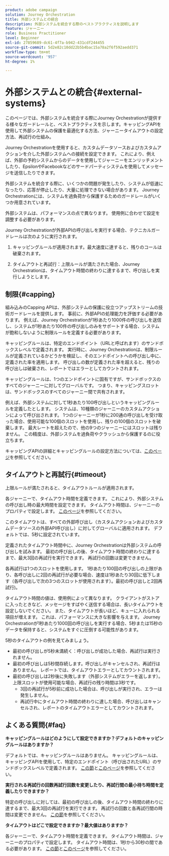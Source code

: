 ```yaml
---
product: adobe campaign
solution: Journey Orchestration
title: 外部システムとの統合
description: 外部システムを統合する際のベストプラクティスを説明します
feature: ジャーニー
role: Business Practitioner
level: Beginner
exl-id: 27859689-dc61-4f7a-b942-431cdf244455
source-git-commit: 5d2e82c10dd22b5b4bac15a78a2f6f592aedd371
workflow-type: tm+mt
source-wordcount: '957'
ht-degree: 1%

---
```


# 外部システムとの統合{#external-systems}

このページでは、外部システムを統合する際にJourney Orchestrationが提供する様々なガードレールと、ベストプラクティスを示します。キャッピングAPIを使用して外部システムの保護を最適化する方法、ジャーニータイムアウトの設定方法、再試行の仕組み。

Journey Orchestrationを使用すると、カスタムデータソースおよびカスタムアクションを介した外部システムへの接続を設定できます。 これにより、例えば、外部の予約システムからのデータを使用してジャーニーをエンリッチメントしたり、EpsilonやFacebookなどのサードパーティシステムを使用してメッセージを送信したりできます。

外部システムを統合する際に、いくつかの問題が発生したり、システムが低速になったり、応答が停止したり、大量に処理できない場合があります。 Journey Orchestrationには、システムを過負荷から保護するためのガードレールがいくつか用意されています。

外部システムは、パフォーマンスの点で異なります。 使用例に合わせて設定を調整する必要があります。

Journey Orchestrationが外部APIの呼び出しを実行する場合、テクニカルガードレールは次のように実行されます。

1. キャッピングルールが適用されます。最大速度に達すると、残りのコールは破棄されます。

2. タイムアウトと再試行：上限ルールが満たされた場合、Journey Orchestrationは、タイムアウト時間の終わりに達するまで、呼び出しを実行しようとします。

## 制限{#capping}

組み込みのCapping APIは、外部システムの保護に役立つアップストリームの技術ガードレールを提供します。 事前に、外部APIの処理能力を評価する必要があります。 例えば、Journey Orchestrationが1秒あたり1000件の呼び出しを送信し、システムが1秒あたり100件の呼び出しのみをサポートする場合、システムが飽和しないように制限ルールを定義する必要があります。

キャッピングルールは、特定のエンドポイント（URLと呼ばれます）のサンドボックスレベルで定義されます。 実行時に、Journey Orchestrationは、制限ルールが定義されているかどうかを検証し、そのエンドポイントへの呼び出し中に、定義された率を適用します。 呼び出しの数が定義された率を超えると、残りの呼び出しは破棄され、レポートではエラーとしてカウントされます。

キャッピングルールは、1つのエンドポイントに固有ですが、サンドボックスのすべてのジャーニーに対してグローバルです。 つまり、キャッピングスロットは、サンドボックスのすべてのジャーニー間で共有されます。

例えば、外部システムに対して1秒あたり100呼び出しというキャッピングルールを定義したとします。 システムは、10種類のジャーニーのカスタムアクションによって呼び出されます。 1つのジャーニーが1秒に200通の呼び出しを受け取った場合、使用可能な100個のスロットを使用し、残りの100個のスロットを破棄します。 最大レートを超えたので、他の9つのジャーニーにはスロットは残りません。 この精度は、外部システムを過負荷やクラッシュから保護するのに役立ちます。

キャッピングAPIの詳細とキャッピングルールの設定方法については、[このページ](../api/capping.md)を参照してください。

## タイムアウトと再試行{#timeout}

上限ルールが満たされると、タイムアウトルールが適用されます。

各ジャーニーで、タイムアウト時間を定義できます。 これにより、外部システムの呼び出し時の最大時間を設定できます。 タイムアウト時間は、ジャーニーのプロパティで設定します。 [このページ](../building-journeys/changing-properties.md#timeout_and_error)を参照してください。

このタイムアウトは、すべての外部呼び出し（カスタムアクションおよびカスタムデータソースの外部API呼び出し）に対してグローバルに適用されます。 デフォルトでは、5秒に設定されています。

定義されたタイムアウト時間中に、Journey Orchestrationは外部システムの呼び出しを試みます。 最初の呼び出しの後、タイムアウト時間の終わりに達するまで、最大3回の再試行を実行できます。 再試行の回数は変更できません。

各再試行は1つのスロットを使用します。 1秒あたり100回の呼び出しの上限があり、各呼び出しに2回の再試行が必要な場合、速度は1秒あたり30回に低下します（各呼び出しで次の3つのスロットが使用されます）。最初の呼び出しと2回再試行)。

タイムアウト時間の値は、使用例によって異なります。 クライアントがストアに入ったときなど、メッセージをすばやく送信する場合は、長いタイムアウトを設定しないでください。 また、タイムアウトが長いほど、キューに入れられる項目が増えます。 これは、パフォーマンスに大きな影響を与えます。 Journey Orchestrationが1秒あたり1000回の呼び出しを実行する場合、5秒または15秒のデータを保持すると、システムをすぐに圧倒する可能性があります。

5秒のタイムアウトの例を見てみましょう。

* 最初の呼び出しが5秒未満続く：呼び出しが成功した場合、再試行は実行されません。
* 最初の呼び出しは5秒間存続します。呼び出しがキャンセルされ、再試行はありません。 レポートでは、タイムアウトエラーとしてカウントされます。
* 最初の呼び出しは2秒後に失敗します（外部システムがエラーを返します）。上限スロットが使用可能な場合、再試行の残り時間は3秒です。
   * 3回の再試行が5秒前に成功した場合は、呼び出しが実行され、エラーは発生しません。
   * 再試行中にタイムアウト時間の終わりに達した場合、呼び出しはキャンセルされ、レポートのタイムアウトエラーとしてカウントされます。

## よくある質問{#faq}

**キャッピングルールはどのようにして設定できますか？デフォルトのキャッピングルールはありますか？**

デフォルトでは、キャッピングルールはありません。 キャッピングルールは、キャッピングAPIを使用して、特定のエンドポイント（呼び出されたURL）のサンドボックスレベルで定義されます。 [この節](../about/external-systems.md#capping)と[このページ](../api/capping.md)を参照してください。

**実行される再試行の回数再試行回数を変更したり、再試行間の最小待ち時間を定義したりできますか？**

特定の呼び出しに対しては、最初の呼び出しの後、タイムアウト時間の終わりに達するまで、最大3回の再試行を実行できます。 再試行の回数と各再試行間の時間は変更できません。 [この節](../about/external-systems.md#timeout)を参照してください。

**タイムアウトはどこで設定できますか？最大値はありますか？**

各ジャーニーで、タイムアウト時間を定義できます。 タイムアウト時間は、ジャーニーのプロパティで設定します。 タイムアウト時間は、1秒から30秒の間である必要があります。 [この節](../about/external-systems.md#timeout)と[このページ](../building-journeys/changing-properties.md#timeout_and_error)を参照してください。